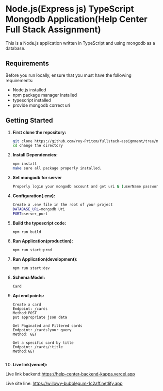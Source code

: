 # Node.js(Express js) TypeScript Mongodb Application(Help Center Full Stack Assignment)

This is a  Node.js application written in TypeScript and using mongodb as a database.

## Requirements

Before you run locally, ensure that you must have the following requirements:

- Node.js installed
- npm package manager installed
- typescript installed
- provide mongodb correct uri

## Getting Started

1. **First clone the repository:**

   ```bash
   git clone https://github.com/roy-Pritom/fullstack-assignment/tree/main/help-center-backend
   cd change the directory
2. **Install Dependencies:**

   ```bash
   npm install
   make sure all package properly installed.
3. **Set mongodb for server**

   ```bash
   Properly login your mongodb account and get uri & (userName password)
4. **Configuration(.env):**

   ```bash
   Create a .env file in the root of your project
   DATABASE_URL=mongodb Uri
   PORT=server_port

5. **Build the typescript code:**

   ```bash
   npm run build
6. **Run Application(production):**

   ```bash
   npm run start:prod

7. **Run Application(development):**

   ```bash
   npm run start:dev

8. **Schema Model:**

   ```bash
   Card
   ```

9. **Api end points:**
   ```
   Create a card
   Endpoint: /cards
   Method:POST
   put appropriate json data

   Get Paginated and Filtered cards
   Endpoint: /cards?your_query
   Method: GET

   Get a specific card by title 
   Endpoint: /cards/:title
   Method:GET
  
   ```
10. **Live link(vercel):**

   
Live link backend:https://help-center-backend-kappa.vercel.app

Live site line: https://willowy-bubblegum-1c2aff.netlify.app
